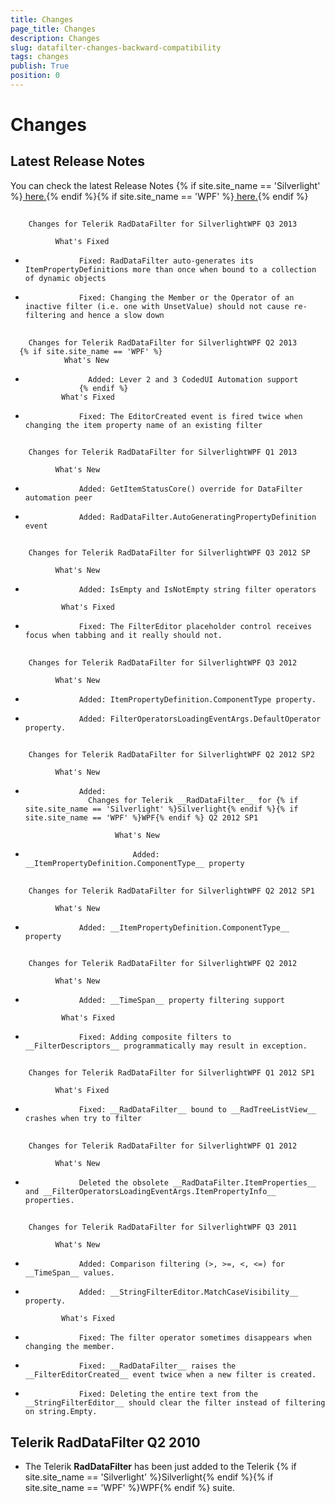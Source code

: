 ```yaml
---
title: Changes
page_title: Changes
description: Changes
slug: datafilter-changes-backward-compatibility
tags: changes
publish: True
position: 0
---
```


# Changes



## Latest Release Notes

You can check the latest Release Notes
          {% if site.site_name == 'Silverlight' %}[ here.](http://www.telerik.com/products/silverlight/whats-new/release_notes.aspx){% endif %}{% if site.site_name == 'WPF' %}[ here.](http://www.telerik.com/products/wpf/whats-new/release-history.aspx){% endif %}

## 
        Changes for Telerik RadDataFilter for SilverlightWPF Q3 2013
      
              What's Fixed
            

* 
                  Fixed: RadDataFilter auto-generates its ItemPropertyDefinitions more than once when bound to a collection of dynamic objects
                

* 
                  Fixed: Changing the Member or the Operator of an inactive filter (i.e. one with UnsetValue) should not cause re-filtering and hence a slow down
                

## 
        Changes for Telerik RadDataFilter for SilverlightWPF Q2 2013
      {% if site.site_name == 'WPF' %}
                What's New
              

* 
                    Added: Lever 2 and 3 CodedUI Automation support
                  {% endif %}
              What's Fixed
            

* 
                  Fixed: The EditorCreated event is fired twice when changing the item property name of an existing filter
                

## 
        Changes for Telerik RadDataFilter for SilverlightWPF Q1 2013
      
              What's New
            

* 
                  Added: GetItemStatusCore() override for DataFilter automation peer
                

* 
                  Added: RadDataFilter.AutoGeneratingPropertyDefinition event
                

## 
        Changes for Telerik RadDataFilter for SilverlightWPF Q3 2012 SP
      
              What's New
            

* 
                  Added: IsEmpty and IsNotEmpty string filter operators
                
              What's Fixed
            

* 
                  Fixed: The FilterEditor placeholder control receives focus when tabbing and it really should not.
                

## 
        Changes for Telerik RadDataFilter for SilverlightWPF Q3 2012
      
              What's New
            

* 
                  Added: ItemPropertyDefinition.ComponentType property.
                

* 
                  Added: FilterOperatorsLoadingEventArgs.DefaultOperator property.
                

## 
        Changes for Telerik RadDataFilter for SilverlightWPF Q2 2012 SP2
      
              What's New
            

* 
                  Added: 
                    Changes for Telerik __RadDataFilter__ for {% if site.site_name == 'Silverlight' %}Silverlight{% endif %}{% if site.site_name == 'WPF' %}WPF{% endif %} Q2 2012 SP1
                  
                          What's New
                        

* 
                              Added: __ItemPropertyDefinition.ComponentType__ property
                            

## 
        Changes for Telerik RadDataFilter for SilverlightWPF Q2 2012 SP1
      
              What's New
            

* 
                  Added: __ItemPropertyDefinition.ComponentType__ property
                

## 
        Changes for Telerik RadDataFilter for SilverlightWPF Q2 2012
      
              What's New
            

* 
                  Added: __TimeSpan__ property filtering support
                
              What's Fixed
            

* 
                  Fixed: Adding composite filters to __FilterDescriptors__ programmatically may result in exception.
                

## 
        Changes for Telerik RadDataFilter for SilverlightWPF Q1 2012 SP1
      
              What's Fixed
            

* 
                  Fixed: __RadDataFilter__ bound to __RadTreeListView__ crashes when try to filter
                

## 
        Changes for Telerik RadDataFilter for SilverlightWPF Q1 2012
      
              What's New
            

* 
                  Deleted the obsolete __RadDataFilter.ItemProperties__ and __FilterOperatorsLoadingEventArgs.ItemPropertyInfo__ properties.
                

## 
        Changes for Telerik RadDataFilter for SilverlightWPF Q3 2011
      
              What's New
            

* 
                  Added: Comparison filtering (>, >=, <, <=) for __TimeSpan__ values.
                

* 
                  Added: __StringFilterEditor.MatchCaseVisibility__ property.
                
              What's Fixed
            

* 
                  Fixed: The filter operator sometimes disappears when changing the member.
                

* 
                  Fixed: __RadDataFilter__ raises the __FilterEditorCreated__ event twice when a new filter is created.
                

* 
                  Fixed: Deleting the entire text from the __StringFilterEditor__ should clear the filter instead of filtering on string.Empty.
                

## Telerik RadDataFilter Q2 2010

* The Telerik __RadDataFilter__ has been just added to the Telerik {% if site.site_name == 'Silverlight' %}Silverlight{% endif %}{% if site.site_name == 'WPF' %}WPF{% endif %} suite. 
